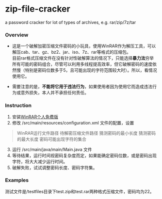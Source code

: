# zip-file-cracker
a password cracker for lot of types of archives, e.g. rar/zip/7z/tar

### Overview
* 这是一个破解加密压缩文件密码的小玩具，使用WinRAR作为解压工具，可以解压cab、tar、gz、bz2、jar、iso、7z、rar等格式的压缩包。<br>
  目前rar格式压缩文件在没有针对性破解算法的情况下，只能选择**暴力法**穷举所有可能的密码组合，尽管可以利用多线程提高效率，但它破解密码的速度依然慢（特别是密码位数多于5，且可能出现的字符范围较大时）。所以，看情况使用它。<br>
  
* 需要注意的是，**不能将它用于违法行为**，如果使用者因为使用它而造成违法行为或意外损失，本人并不承担任何责任。

### Instruction
1. 安装[WinRAR个人免费版](http://www.winrar.com.cn/)
2. 修改 /src/main/resources/configuration.xml 文件的配置，设置
  > WinRAR运行文件路径
  > 待解密压缩文件路径
  > 猜测密码的最小长度
  > 猜测密码的最大长度
  > 密码可能出现字符的集合
3. 运行 /src/main/java/main/Main.java 文件 
4. 等待结果，运行时间视密码复杂度而定，如果能确定密码位数，或是密码出现字符，将大大减少运行时间。
5. 破解失败，试试调整密码长度、密码字符集。

### Examples
测试文件是/testfiles目录下test.zip和test.rar两种格式压缩文件，密码均为22。


